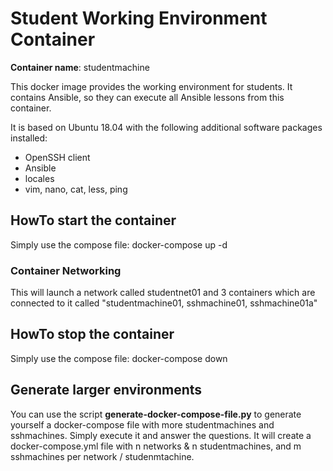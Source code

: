 # Student Working Environment Container

**Container name**: studentmachine

This docker image provides the working environment for students.
It contains Ansible, so they can execute all Ansible lessons from this container.

It is based on Ubuntu 18.04 with the following additional software packages installed:
  * OpenSSH client
  * Ansible
  * locales
  * vim, nano, cat, less, ping

## HowTo start the container
Simply use the compose file: docker-compose up -d

### Container Networking
This will launch a network called studentnet01 and 3 containers which are connected to it called "studentmachine01, sshmachine01, sshmachine01a"

## HowTo stop the container
Simply use the compose file: docker-compose down

## Generate larger environments
You can use the script **generate-docker-compose-file.py** to generate yourself a docker-compose file with more studentmachines and sshmachines.
Simply execute it and answer the questions. It will create a docker-compose.yml file with n networks & n studentmachines, and m sshmachines per network / studenmtachine.
